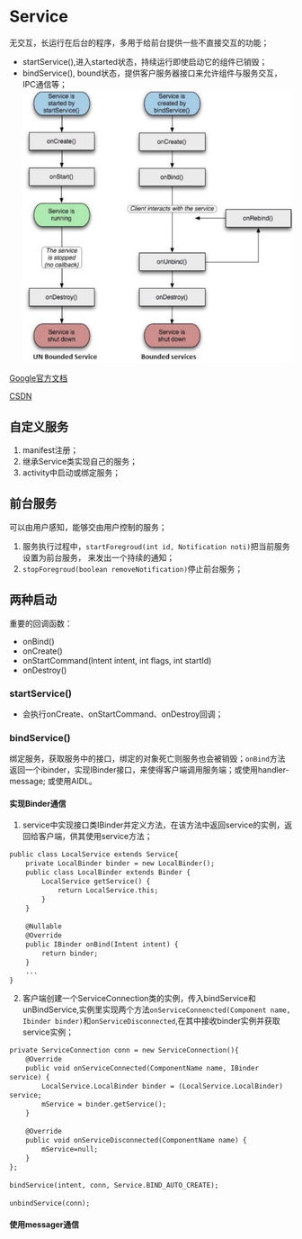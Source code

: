 # Service
无交互，长运行在后台的程序，多用于给前台提供一些不直接交互的功能；
- startService(),进入started状态，持续运行即使启动它的组件已销毁；
- bindService(), bound状态，提供客户服务器接口来允许组件与服务交互，IPC通信等；
![生命周期](./pics/service-lifecycle.png)

[Google官方文档](https://developer.android.com/develop/background-work/services?hl=zh-cn)

[CSDN](https://blog.csdn.net/javazejian/article/details/52709857)

## 自定义服务
1. manifest注册；
2. 继承Service类实现自己的服务；
3. activity中启动或绑定服务；

## 前台服务
可以由用户感知，能够交由用户控制的服务；
1. 服务执行过程中，`startForegroud(int id, Notification noti)`把当前服务设置为前台服务，
来发出一个持续的通知；
2. `stopForegroud(boolean removeNotification)`停止前台服务；

## 两种启动
重要的回调函数：
- onBind()
- onCreate()
- onStartCommand(Intent intent, int flags, int startId)
- onDestroy()

### startService()
- 会执行onCreate、onStartCommand、onDestroy回调；

### bindService()
绑定服务，获取服务中的接口，绑定的对象死亡则服务也会被销毁；`onBind`方法返回一个ibinder，实现IBinder接口，来使得客户端调用服务端；或使用handler-message; 或使用AIDL。

#### 实现Binder通信
1. service中实现接口类IBinder并定义方法，在该方法中返回service的实例，返回给客户端，供其使用service方法；
```
public class LocalService extends Service{
    private LocalBinder binder = new LocalBinder();
    public class LocalBinder extends Binder {
        LocalService getService() {
            return LocalService.this;
        }
    }

    @Nullable
    @Override
    public IBinder onBind(Intent intent) {
        return binder;
    }
    ...
}
```
2. 客户端创建一个ServiceConnection类的实例，传入bindService和unBindService,实例里实现两个方法`onServiceConnencted(Component name, Ibinder binder)`和`onServiceDisconnected`,在其中接收binder实例并获取service实例；
```
private ServiceConnection conn = new ServiceConnection(){
    @Override
    public void onServiceConnected(ComponentName name, IBinder service) {
        LocalService.LocalBinder binder = (LocalService.LocalBinder) service;
        mService = binder.getService();
    }

    @Override
    public void onServiceDisconnected(ComponentName name) {
        mService=null;
    }
};

bindService(intent, conn, Service.BIND_AUTO_CREATE);

unbindService(conn);
```

#### 使用messager通信

